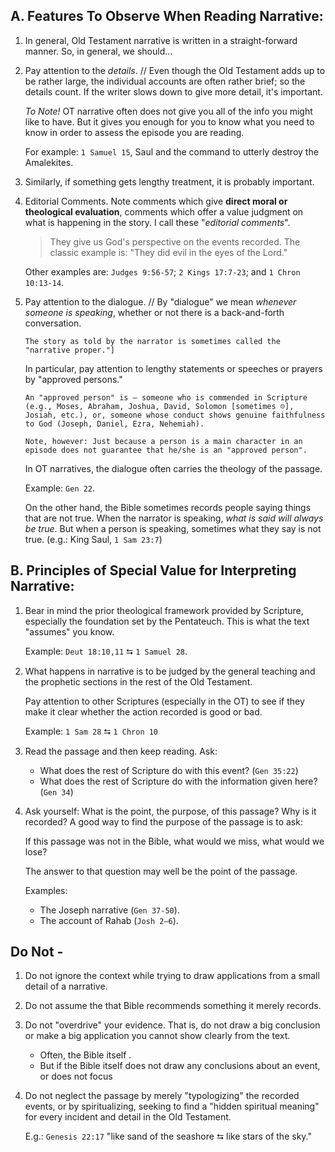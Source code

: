 ## A. Features To Observe When Reading Narrative:

1. In general, Old Testament narrative is written in a straight-forward manner. So, in general, we should…

2. Pay attention to the *details*. // Even though the Old Testament adds up to be rather large, the individual accounts are often rather brief; so the details count. If the writer slows down to give more detail, it's important.

   *To Note!* OT narrative often does not give you all of the info you might like to have. But it gives you enough for you to know what you need to know in order to assess the episode you are reading.

   For example: `1 Samuel 15`, Saul and the command to utterly destroy the Amalekites.

3. Similarly, if something gets lengthy treatment, it is probably important.

4. Editorial Comments.
Note comments which give __direct moral or theological evaluation__, comments which offer a value judgment on what is happening in the story. I call these "*editorial comments*".

   > They give us God's perspective on the events recorded.
   > The classic example is: "They did evil in the eyes of the Lord."

   Other examples are: `Judges 9:56-57`; `2 Kings 17:7-23`; and `1 Chron 10:13-14`.

5. Pay attention to the dialogue. // By "dialogue" we mean *whenever someone is speaking*, whether or not there is a back-and-forth conversation.

   ```
   The story as told by the narrator is sometimes called the "narrative proper."]
   ```

   In particular, pay attention to lengthy statements or speeches or prayers by "approved persons."

   ```
   An "approved person" is — someone who is commended in Scripture (e.g., Moses, Abraham, Joshua, David, Solomon [sometimes ☹️], Josiah, etc.), or, someone whose conduct shows genuine faithfulness to God (Joseph, Daniel, Ezra, Nehemiah).

   Note, however: Just because a person is a main character in an episode does not guarantee that he/she is an "approved person".
   ```

   In OT narratives, the dialogue often carries the theology of the passage.

   Example: `Gen 22`.

   On the other hand, the Bible sometimes records people saying things that are not true. When the narrator is speaking, *what is said will always be true*. But when a person is speaking, sometimes what they say is not true. (e.g.: King Saul, `1 Sam 23:7`)

## B. Principles of Special Value for Interpreting Narrative:

1. Bear in mind the prior theological framework provided by Scripture, especially the foundation set by the Pentateuch. This is what the text "assumes" you know.

   Example: `Deut 18:10,11` ⮀ `1 Samuel 28`.

2. What happens in narrative is to be judged by the general teaching and the prophetic sections in the rest of the Old Testament.

   Pay attention to other Scriptures (especially in the OT) to see if they make it clear whether the action recorded is good or bad.

   Example: `1 Sam 28` ⮀ `1 Chron 10`

3. Read the passage and then keep reading. Ask:

   - What does the rest of Scripture do with this event? (`Gen 35:22`)
   - What does the rest of Scripture do with the information given here? (`Gen 34`)

4. Ask yourself: What is the point, the purpose, of this passage? Why is it recorded? A good way to find the purpose of the passage is to ask:

   If this passage was not in the Bible, what would we miss, what would we lose?

   The answer to that question may well be the point of the passage.

   Examples:
   - The Joseph narrative (`Gen 37-50`).
   - The account of Rahab (`Josh 2—6`).

## Do Not -

1. Do not ignore the context while trying to draw applications from a small detail of a narrative.

2. Do not assume the that Bible recommends something it merely records.

3. Do not "overdrive" your evidence. That is, do not draw a big conclusion or make a big application you cannot show clearly from the text.

   - Often, the Bible itself .
   - But if the Bible itself does not draw any conclusions about an event, or does not focus

 4. Do not neglect the passage by merely "typologizing" the recorded events, or by spiritualizing, seeking to find a "hidden spiritual meaning" for every incident and detail in the Old Testament.

    E.g.: `Genesis 22:17` "like sand of the seashore ⮀ like stars of the sky."
